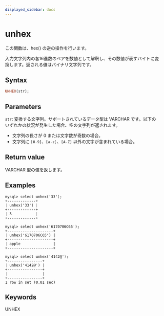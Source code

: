 ```yaml
---
displayed_sidebar: docs
---
```


# unhex

この関数は、hex() の逆の操作を行います。

入力文字列内の各16進数のペアを数値として解釈し、その数値が表すバイトに変換します。返される値はバイナリ文字列です。

## Syntax

```Haskell
UNHEX(str);
```

## Parameters

`str`: 変換する文字列。サポートされているデータ型は VARCHAR です。以下のいずれかの状況が発生した場合、空の文字列が返されます。

- 文字列の長さが 0 または文字数が奇数の場合。
- 文字列に `[0-9]`、`[a-z]`、`[A-Z]` 以外の文字が含まれている場合。

## Return value

VARCHAR 型の値を返します。

## Examples

```Plain Text
mysql> select unhex('33');
+-------------+
| unhex('33') |
+-------------+
| 3           |
+-------------+

mysql> select unhex('6170706C65');
+---------------------+
| unhex('6170706C65') |
+---------------------+
| apple               |
+---------------------+

mysql> select unhex('4142@');
+----------------+
| unhex('4142@') |
+----------------+
|                |
+----------------+
1 row in set (0.01 sec)
```

## Keywords

UNHEX